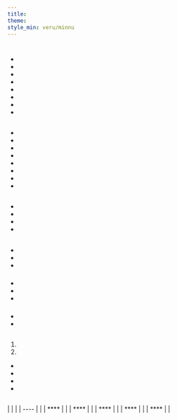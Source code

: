 ```yaml
---
title:
theme:
style_min: veru/minnu
---
```

# 

## 

* []()
* []()
* []()
* []()
* []()
* []()
* []()
* []()

<a id="overview"></a>

## 





* 
* 
* 
* 
* 
* 
* 
* 

<a id="newcourses"></a>

## 





* 
* 
* 
* 

<a id="circletime"></a>

## 





### 

* 
* 
* 

### 

* 
* 
* 

### 

* 
* 

<a id="scaffolding"></a>

## 





1. 
2. 









* 
* 
* 
* 

<a id="unplugged"></a>

## 

<a id="endofcourse"></a>

## 

<a id="conclusion"></a>

## 

<a id="faq"></a>

## 

|      |  |
| ---- |  |
| **** |  |
| **** |  |
| **** |  |
| **** |  |
| **** |  |